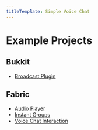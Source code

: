 ```yaml
---
titleTemplate: Simple Voice Chat
---
```


# Example Projects

## Bukkit

- [Broadcast Plugin](https://github.com/henkelmax/voicechat-broadcast-plugin)

## Fabric

- [Audio Player](https://github.com/henkelmax/audio-player)
- [Instant Groups](https://github.com/henkelmax/instant-group)
- [Voice Chat Interaction](https://github.com/henkelmax/voicechat-interaction)
